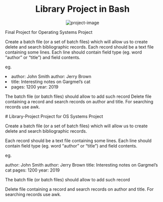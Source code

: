 <h1 align="center" id="title">Library Project in Bash</h1>

<p align="center"><img src="https://socialify.git.ci/andrelouiz/Library-Project/image?font=Inter&amp;language=1&amp;name=1&amp;owner=1&amp;pattern=Circuit%20Board&amp;stargazers=1&amp;theme=Dark" alt="project-image"></p>

<p id="description">Final Project for Operating Systems 
Project

Create a batch file (or a set of batch files) which will allow us to create delete and search bibliographic records. Each record should be a text file containing some lines. Each line should contain field type (eg. word “author” or “title”) and field contents. 

eg. 
<p>
<li>author: John Smith author: Jerry Brown </li>
<li>title: Interesting notes on Gargmel’s cat </li>
<li>pages: 1200 year: 2019 </li>
</p>


The batch file (or batch files) should allow to add such record Delete file containing a record and search records on author and title. For searching records use awk.</p># Library-Project
Project for OS Systems
Project 



Create a batch file (or a set of batch files) which will allow us to create delete and search bibliographic records. 

Each record should be a text file containing some lines. Each line should contain field type (eg. word “author” or “title”) and field contents. 

eg. 



author: John Smith
author: Jerry Brown
title: Interesting notes on Gargmel’s cat
pages: 1200
year: 2019



The batch file (or batch files) should allow to add such record

Delete file containing a record
and search records on author and title.
For searching records use awk.

